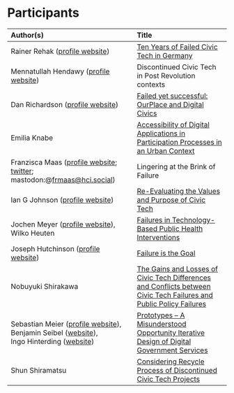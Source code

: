 # Participants

| Author(s)                                                    | Title                                                                                                               |
|:--------------------------------------------------------------|:---------------------------------------------------------------------------------------------------------------------|
| Rainer Rehak (<a href="https://www.weizenbaum-institut.de/en/spezialseiten/persons-details/p/rainer-rehak/">profile website</a>)                               | <a href="/files/abstracts/10_RainerRehak_DiscontinuedCivicTech.pdf">Ten Years of Failed Civic Tech in Germany </a>                                                                 |
| Mennatullah Hendawy (<a href="https://sites.google.com/view/mennatullah-hendawy">profile website</a>)                               | Discontinued Civic Tech in Post Revolution contexts                                                                 |
| Dan Richardson (<a href="https://danrichardson.me/">profile website</a>)                                   | <a href='files/abstracts/01_DanRichardson_Failed_yet_successful__OurPlace_and_Digital_Civics.pdf'>Failed yet successful: OurPlace and Digital Civics</a>                                                                  |
| Emilia Knabe                                      | <a href="files/abstracts/08_Emilia Knabe.pdf">Accessibility of Digital Applications in Participation Processes in an Urban Context</a>                                 |
| Franzisca Maas (<a href="https://www.mcm.uni-wuerzburg.de/psyergo/team/franzisca-maas/">profile website</a>; <a href="https://twitter.com/FrMaas">twitter</a>; mastodon:@frmaas@hci.social)                                   | Lingering at the Brink of Failure                                                                                   |
| Ian G Johnson (<a href="https://openlab.ncl.ac.uk/people/ian-johnson/#bio">profile website</a>)                                    | <a href="files/abstracts/03_IanJohnson_Values and process in civic tech v.2.pdf">Re-Evaluating the Values and Purpose of Civic Tech</a>                                                                  |
| Jochen Meyer (<a href="https://www.offis.de/offis/person/jochen-meyer.html">profile website</a>), <br />Wilko Heuten                        | <a href="files/abstracts/04_JochenMeyer_Failures in Technology-Based Public Health Interventions.pdf">Failures in Technology-Based Public Health Interventions</a>                                                            |
| Joseph Hutchinson (<a href="https://openlab.ncl.ac.uk/people/joseph-hutchinson/">profile website</a>)                                | <a href="https://vimeo.com/801318432/dd8bdf4b5e">Failure is the Goal</a>                                                                                                  |
| Nobuyuki Shirakawa                                | <a href="files/abstracts/09_NobuyukiShirakawa_Workshop at CHI'23_Nobuyuki_SHIRAKAWA-proposal.pdf">The Gains and Losses of Civic Tech Differences and Conflicts between Civic Tech Failures and Public Policy Failures |
| Sebastian Meier (<a href="https://www.fh-potsdam.de/hochschule-netzwerk/personen/sebastian-meier">profile website</a>),<br />Benjamin Seibel (<a href="https://citylab-berlin.org/en/team/">website</a>), <br />Ingo Hinterding (<a href="https://citylab-berlin.org/en/team/">website</a>) | <a href="files/abstracts/06_SebastianMeier_prototypes-23-meier-et-al.pdf">Prototypes – A Misunderstood Opportunity Iterative Design of Digital Government Services</a>                            |
| Shun Shiramatsu                                   | <a href="files/abstracts/07_ShunShiramatsu_2023civictech.pdf">Considering Recycle Process of Discontinued Civic Tech Projects</a>                                                     |